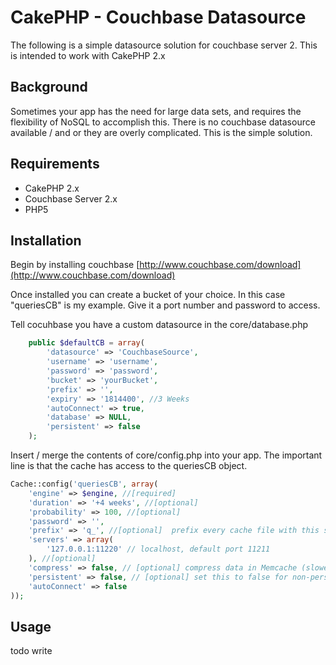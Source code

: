 CakePHP - Couchbase Datasource
=======

The following is a simple datasource solution for couchbase server 2. This is intended to work with CakePHP 2.x

Background
----------------

Sometimes your app has the need for large data sets, and requires the flexibility of NoSQL to accomplish this. There is no couchbase datasource available / and or they are overly complicated. This is the simple solution.

Requirements
------------

* CakePHP 2.x
* Couchbase Server 2.x
* PHP5

Installation
------------

Begin by installing couchbase [http://www.couchbase.com/download](http://www.couchbase.com/download)

Once installed you can create a bucket of your choice. In this case "queriesCB" is my example. Give it a port number and password to access. 

Tell cocuhbase you have a custom datasource in the core/database.php

```php
    public $defaultCB = array(
        'datasource' => 'CouchbaseSource',
        'username' => 'username',
        'password' => 'password',
        'bucket' => 'yourBucket',
        'prefix' => '',
        'expiry' => '1814400', //3 Weeks
        'autoConnect' => true,
        'database' => NULL,
        'persistent' => false
    );
```

Insert / merge the contents of core/config.php into your app. The important line is that the cache has access to the queriesCB object.

```php
Cache::config('queriesCB', array(
    'engine' => $engine, //[required]
    'duration' => '+4 weeks', //[optional]
    'probability' => 100, //[optional]
    'password' => '',
    'prefix' => 'q_', //[optional]  prefix every cache file with this string
    'servers' => array(
        '127.0.0.1:11220' // localhost, default port 11211
    ), //[optional]
    'compress' => false, // [optional] compress data in Memcache (slower, but uses less memory)
    'persistent' => false, // [optional] set this to false for non-persistent connections
    'autoConnect' => false
));
```


Usage
------------


todo write
